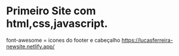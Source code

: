 # Primeiro Site com html,css,javascript.
font-awesome = icones do footer e cabeçalho
https://lucasferreira-newsite.netlify.app/
